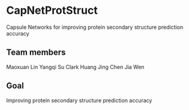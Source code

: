 # CapNetProtStruct
Capsule Networks for improving protein secondary structure prediction accuracy

## Team members

Maoxuan Lin
Yangqi Su
Clark Huang
Jing Chen
Jia Wen

## Goal

Improving protein secondary structure prediction accuracy

